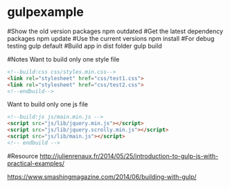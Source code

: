 # gulpexample

#Show the old version packages
npm outdated
#Get the latest dependency packages
npm update 
#Use the current versions
npm install 
#For debug testing
gulp default 
#Build app in dist folder
gulp build 


#Notes
Want to build only one style file
```html
<!--build:css css/styles.min.css-->
<link rel="stylesheet" href="css/test1.css">
<link rel="stylesheet" href="css/test2.css">
<!--endbuild-->
```
Want to build only one js file
```html
<!--build:js js/main.min.js -->
<script src="js/lib/jquery.min.js"></script>
<script src="js/lib/jquery.scrolly.min.js"></script>
<script src="js/lib/main.js"></script>
<!-- endbuild -->
```
#Resource 
http://julienrenaux.fr/2014/05/25/introduction-to-gulp-js-with-practical-examples/

https://www.smashingmagazine.com/2014/06/building-with-gulp/
